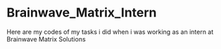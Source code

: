 # Brainwave_Matrix_Intern
Here are my codes of my tasks i did when i was working as an intern at Brainwave Matrix Solutions
